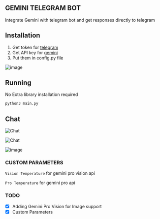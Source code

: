 ## GEMINI TELEGRAM BOT 
Integrate Gemini with telegram bot and get responses directly to telegram 

## Installation
1. Get token for [telegram](https://t.me/BotFather)
2. Get API key for [gemini](https://makersuite.google.com/app/apikey)
3. Put them in config.py file

![image](https://github.com/programerr01/gemini-telegram-bot/assets/61112300/d2b63b86-e500-420d-a983-7d69997df5ca)


## Running
No Extra library installation required
```bash
python3 main.py
```

## Chat
![Chat](https://github.com/programerr01/gemini-telegram-bot/assets/61112300/e4745fb7-49da-4e7b-a115-073bd5e29e28)

![Chat](https://github.com/programerr01/gemini-telegram-bot/assets/61112300/a88bc687-008f-4e00-a3aa-f231a0bf8809)

![image](https://github.com/programerr01/gemini-telegram-bot/assets/61112300/5dd3aabe-ae86-4f91-bd00-b899a79bdee3)

### CUSTOM PARAMETERS 
`Vision Temperature` for gemini pro vision api 

`Pro Temperature` for gemini pro api 

### TODO 
- [x] Adding Gemini Pro Vision for Image support
- [x] Custom Parameters
